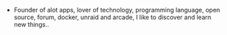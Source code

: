 - Founder of alot apps, lover of technology, programming language, open source, forum, docker, unraid and arcade, I like to discover and learn new things..
  <br>


















































































































































































































































































































































































































































































































































































































